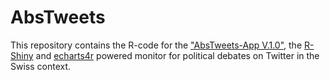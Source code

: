 # AbsTweets

This repository contains the R-code for the ["AbsTweets-App V.1.0"](http://www.politan.ch/app/abstweets/), the [R-Shiny](https://shiny.rstudio.com/) and [echarts4r](http://echarts4r.john-coene.com/) powered monitor for political debates on Twitter in the Swiss context.
